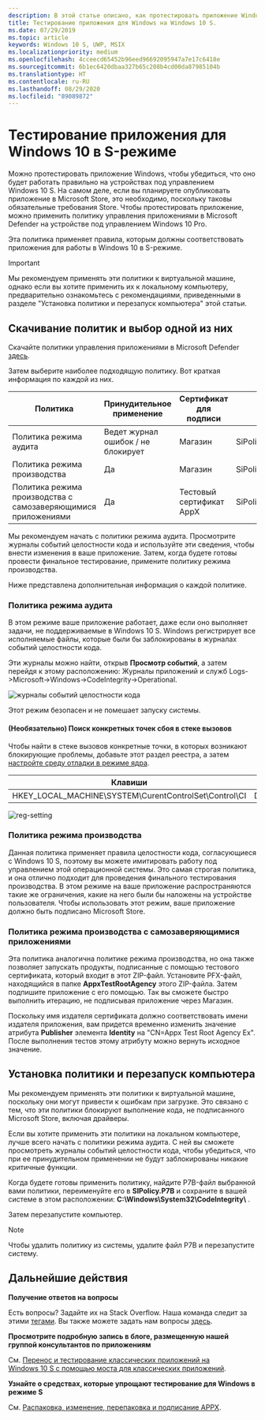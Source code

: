 ```yaml
---
description: В этой статье описано, как протестировать приложение Windows, чтобы убедиться, что оно будет работать правильно на устройствах под управлением Windows 10 S.
title: Тестирование приложения для Windows на Windows 10 S.
ms.date: 07/29/2019
ms.topic: article
keywords: Windows 10 S, UWP, MSIX
ms.localizationpriority: medium
ms.openlocfilehash: 4cceecd65452b96eed96692095947a7e17c6418e
ms.sourcegitcommit: 6b1ec6420dbaa327b65c208b4cd00da87985104b
ms.translationtype: HT
ms.contentlocale: ru-RU
ms.lasthandoff: 08/29/2020
ms.locfileid: "89089872"
---
```

# <a name="test-your-windows-app-for-windows-10-in-s-mode"></a>Тестирование приложения для Windows 10 в S-режиме

Можно протестировать приложение Windows, чтобы убедиться, что оно будет работать правильно на устройствах под управлением Windows 10 S. На самом деле, если вы планируете опубликовать приложение в Microsoft Store, это необходимо, поскольку таковы обязательные требования Store. Чтобы протестировать приложение, можно применить политику управления приложениями в Microsoft Defender на устройстве под управлением Windows 10 Pro.

Эта политика применяет правила, которым должны соответствовать приложения для работы в Windows 10 в S-режиме.

> [!IMPORTANT]
>Мы рекомендуем применять эти политики к виртуальной машине, однако если вы хотите применить их к локальному компьютеру, предварительно ознакомьтесь с рекомендациями, приведенными в разделе "Установка политики и перезапуск компьютера" этой статьи.

<a id="choose-policy"></a>

## <a name="first-download-the-policies-and-then-choose-one"></a>Скачивание политик и выбор одной из них

Скачайте политики управления приложениями в Microsoft Defender [здесь](https://go.microsoft.com/fwlink/?linkid=849018).

Затем выберите наиболее подходящую политику. Вот краткая информация по каждой из них.

|Политика |Принудительное применение |Сертификат для подписи |Имя файла |
|--|--|--|--|
|Политика режима аудита |Ведет журнал ошибок / не блокирует |Магазин |SiPolicy_Audit.p7b |
|Политика режима производства |Да |Магазин |SiPolicy_Enforced.p7b |
|Политика режима производства с самозаверяющимися приложениями |Да |Тестовый сертификат AppX  |SiPolicy_DevModeEx_Enforced.p7b |

Мы рекомендуем начать с политики режима аудита. Просмотрите журналы событий целостности кода и используйте эти сведения, чтобы внести изменения в ваше приложение. Затем, когда будете готовы провести финальное тестирование, примените политику режима производства.

Ниже представлена дополнительная информация о каждой политике.

### <a name="audit-mode-policy"></a>Политика режима аудита
В этом режиме ваше приложение работает, даже если оно выполняет задачи, не поддерживаемые в Windows 10 S. Windows регистрирует все исполняемые файлы, которые были бы заблокированы в журналах событий целостности кода.

Эти журналы можно найти, открыв **Просмотр событий**, а затем перейдя к этому расположению: Журналы приложений и служб Logs->Microsoft->Windows->CodeIntegrity->Operational.

![журналы событий целостности кода](images/code-integrity-logs.png)

Этот режим безопасен и не помешает запуску системы.

#### <a name="optional-find-specific-failure-points-in-the-call-stack"></a>(Необязательно) Поиск конкретных точек сбоя в стеке вызовов
Чтобы найти в стеке вызовов конкретные точки, в которых возникают блокирующие проблемы, добавьте этот раздел реестра, а затем [настройте среду отладки в режиме ядра](/windows-hardware/drivers/debugger/getting-started-with-windbg--kernel-mode-#span-idsetupakernel-modedebuggingspanspan-idsetupakernel-modedebuggingspanspan-idsetupakernel-modedebuggingspanset-up-a-kernel-mode-debugging).

|Клавиши|Название|Type|Применение|
|--|---|--|--|
|HKEY_LOCAL_MACHINE\SYSTEM\CurentControlSet\Control\CI| DebugFlags |REG_DWORD | 1 |


![reg-setting](images/ci-debug-setting.png)

### <a name="production-mode-policy"></a>Политика режима производства
Данная политика применяет правила целостности кода, согласующиеся с Windows 10 S, поэтому вы можете имитировать работу под управлением этой операционной системы. Это самая строгая политика, и она отлично подходит для проведения финального тестирования производства. В этом режиме на ваше приложение распространяются такие же ограничения, какие на него были бы наложены на устройстве пользователя. Чтобы использовать этот режим, ваше приложение должно быть подписано Microsoft Store.

### <a name="production-mode-policy-with-self-signed-apps"></a>Политика режима производства с самозаверяющимися приложениями
Эта политика аналогична политике режима производства, но она также позволяет запускать продукты, подписанные с помощью тестового сертификата, который входит в этот ZIP-файл. Установите PFX-файл, находящийся в папке **AppxTestRootAgency** этого ZIP-файла. Затем подпишите приложение с его помощью. Так вы сможете быстро выполнить итерацию, не подписывая приложение через Магазин.

Поскольку имя издателя сертификата должно соответствовать имени издателя приложения, вам придется временно изменить значение атрибута **Publisher** элемента **Identity** на "CN=Appx Test Root Agency Ex". После выполнения тестов этому атрибуту можно вернуть исходное значение.

## <a name="next-install-the-policy-and-restart-your-system"></a>Установка политики и перезапуск компьютера

Мы рекомендуем применять эти политики к виртуальной машине, поскольку они могут привести к ошибкам при загрузке. Это связано с тем, что эти политики блокируют выполнение кода, не подписанного Microsoft Store, включая драйверы.

Если вы хотите применить эти политики на локальном компьютере, лучше всего начать с политики режима аудита. С ней вы сможете просмотреть журналы событий целостности кода, чтобы убедиться, что при ее принудительном применении не будут заблокированы никакие критичные функции.

Когда будете готовы применить политику, найдите P7B-файл выбранной вами политики, переименуйте его в **SIPolicy.P7B** и сохраните в вашей системе в этом расположении: **C:\Windows\System32\CodeIntegrity\\** .

Затем перезапустите компьютер.

>[!NOTE]
>Чтобы удалить политику из системы, удалите файл P7B и перезапустите систему.

## <a name="next-steps"></a>Дальнейшие действия

**Получение ответов на вопросы**

Есть вопросы? Задайте их на Stack Overflow. Наша команда следит за этими [тегами](https://stackoverflow.com/questions/tagged/project-centennial+or+desktop-bridge). Вы также можете задать нам вопросы [здесь](https://social.msdn.microsoft.com/Forums/en-US/home?filter=alltypes&sort=relevancedesc&searchTerm=%5BDesktop%20Converter%5D).

**Просмотрите подробную запись в блоге, размещенную нашей группой консультантов по приложениям**

См. [Перенос и тестирование классических приложений на Windows 10 S с помощью моста для классических приложений](/archive/blogs/appconsult/porting-and-testing-your-classic-desktop-applications-on-windows-10-s-with-the-desktop-bridge).

**Узнайте о средствах, которые упрощают тестирование для Windows в режиме S**

См. [Распаковка, изменение, перепаковка и подписание APPX](/archive/blogs/appconsult/unpack-modify-repack-sign-appx).